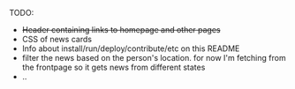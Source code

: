 TODO:

- ~~Header containing links to homepage and other pages~~
- CSS of news cards
- Info about install/run/deploy/contribute/etc on this README
- filter the news based on the person's location. for now I'm fetching from the frontpage so it gets news from different states
- ..
